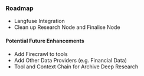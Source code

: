 ### Roadmap
- Langfuse Integration
- Clean up Research Node and Finalise Node




#### Potential Future Enhancements
- Add Firecrawl to tools 
- Add Other Data Providers (e.g. Financial Data)
- Tool and Context Chain for Archive Deep Research


